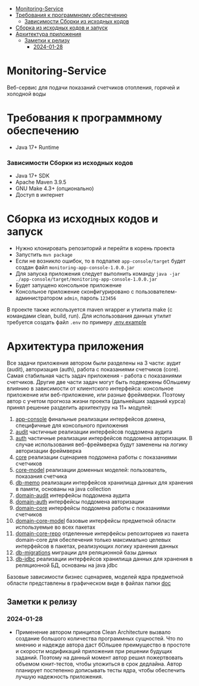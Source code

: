 <!-- TOC -->
* [Monitoring-Service](#monitoring-service)
* [Требования к программному обеспечению](#требования-к-программному-обеспечению)
    * [Зависимости Сборки из исходных кодов](#зависимости-сборки-из-исходных-кодов)
* [Сборка из исходных кодов и запуск](#сборка-из-исходных-кодов-и-запуск)
* [Архитектура приложения](#архитектура-приложения)
  * [Заметки к релизу](#заметки-к-релизу)
    * [2024-01-28](#2024-01-28)
<!-- TOC -->

# Monitoring-Service

Bеб-сервис для подачи показаний счетчиков отопления, горячей и холодной воды

# Требования к программному обеспечению

* Java 17+ Runtime

### Зависимости Сборки из исходных кодов

* Java 17+ SDK
* Apache Maven 3.9.5
* GNU Make 4.3+ (опционально)
* Доступ в интернет

# Сборка из исходных кодов и запуск

* Нужно клонировать репозиторий и перейти в корень проекта
* Запустить `mvn package`
* Если не возникло ошибок, то в подпапке `app-console/target` будет создан файл `monitoring-app-console-1.0.0.jar`
* Для запуска приложения следует выполнить команду `java -jar ./app-console/target/monitoring-app-console-1.0.0.jar`
* Будет запущено консольное приложение
* Консольное приложение сконфигурировано с пользователем-администратором `admin`, пароль `123456`

В проекте также используется maven wrapper и утилита make (с командами clean, build, run). Для использования данных
утилит требуется создать файл `.env` по примеру [.env.example](.env.example)

# Архитектура приложения

Все задачи приложения автором были разделены на 3 части: аудит (audit), авторизация (auth), работа с показаниями
счетчиков (core).
Самая стабильная часть задач приложения - работа с показаниями счетчиков. Другие две части задач могут быть подвержены
бОльшему влиянию в зависимости от клиентского интерфейса: консольное приложение или веб-приложение, или разные фреймверки.
Поэтому автор с учетом прогноза жизни проекта (дальнейших заданий курса) принял решение разделить архитектуру на 11+
модулей:

1. [app-console](app-console) финальные реализации интерфейсов домена, специфичные для консольного приложения
2. [audit](audit) частичные реализации интерфейсов поддомена аудита
3. [auth](auth) частичные реализации интерфейсов поддомена авторизации. В случае использования веб-фреймверка будут
   заменены на логику авторизации фреймверка
4. [core](core) реализации сценариев поддомена работы с показаниями счетчиков
5. [core-model](core-model) реализации доменных моделей: пользователь, показания счетчика
6. [db-memo](db-memo) реализации интерфейсов хранилища данных для хранения в памяти, основаны на java collection
7. [domain-audit](domain-audit) интерфейсы поддомена аудита
8. [domain-auth](domain-auth) интерфейсы поддомена авторизации
9. [domain-core](domain-core) интерфейсы поддомена работы с показаниями счетчиков
10. [domain-core-model](domain-core-model) базовые интерфейсы предметной области используемые во всех пакетах
11. [domain-core-repo](domain-core-repo) отделенные интерфейсы репозиториев из пакета domain-core для обеспечения только
    максимально целевых интерфейсов в пакетах, реализующих логику хранения данных
12. [db-migrations](db-migrations) миграции для реляционной базы данных
13. [db-jdbc](db-jdbc) реализации интерфейсов хранилища данных для хранения в реляционной БД, основаны на java jdbc

Базовые зависимости бизнес сценариев, моделей ядра предметной области представлены в графическом виде в файлах
папки [doc](doc)

## Заметки к релизу

### 2024-01-28

* Применение автором принципов Clean Architecture вызвало создание большого количества программных сущностей. Что по
  мнению и надежде автора даст бОльшее преимущество в простоте и скорости модификаций приложения при решении будущих
  заданий. Поэтому на данный момент автор решил пожертвовать объемом юнит-тестов, чтобы уложиться в срок дедлайна. Автор
  планирует постепенно дописывать тесты ядра, чтобы обеспечить лучшую надежность приложения.